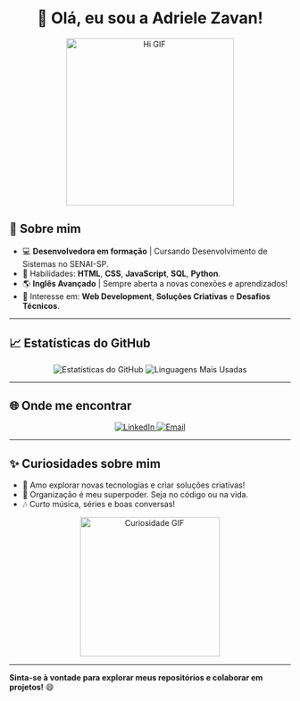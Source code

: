 # <div align="center">👋 Olá, eu sou a <span style="animation: bounce 1.5s infinite;">Adriele Zavan</span>!</div>

<p align="center">
  <img src=![image](https://github.com/user-attachments/assets/4368aee3-6cf4-4774-94fc-97506ce3a868)" width="300" alt="Hi GIF">
</p>

## 🌟 Sobre mim 
- 💻 **Desenvolvedora em formação** | Cursando Desenvolvimento de Sistemas no SENAI-SP.
- 📜 Habilidades: **HTML**, **CSS**, **JavaScript**, **SQL**, **Python**.
- 🌎 **Inglês Avançado** | Sempre aberta a novas conexões e aprendizados!
- 🎯 Interesse em: **Web Development**, **Soluções Criativas** e **Desafios Técnicos**.

---

## 📈 Estatísticas do GitHub
<p align="center">
  <img src="https://github-readme-stats.vercel.app/api?username=AdrieleZavan&show_icons=true&theme=radical" alt="Estatísticas do GitHub">
  <img src="https://github-readme-stats.vercel.app/api/top-langs/?username=AdrieleZavan&layout=compact&theme=radical" alt="Linguagens Mais Usadas">
</p>

---

## 🌐 Onde me encontrar
<p align="center">
  <a href="https://www.linkedin.com/in/adrielezavan/" target="_blank">
    <img src="https://img.shields.io/badge/LinkedIn-blue?style=for-the-badge&logo=linkedin&logoColor=white" alt="LinkedIn">
  </a>
  <a href="mailto:adrielezavan@example.com">
    <img src="https://img.shields.io/badge/Email-D14836?style=for-the-badge&logo=gmail&logoColor=white" alt="Email">
  </a>
</p>

---

## ✨ Curiosidades sobre mim
- 🚀 Amo explorar novas tecnologias e criar soluções criativas!
- 🎨 Organização é meu superpoder. Seja no código ou na vida.
- 🎶 Curto música, séries e boas conversas!

<p align="center">
  <img src="https://media.giphy.com/media/1rNWuuyaQJbIk/giphy.gif" width="250" alt="Curiosidade GIF">
</p>

---

**Sinta-se à vontade para explorar meus repositórios e colaborar em projetos!** 😄
